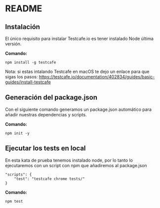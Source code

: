 # README

## Instalación

El único requisito para instalar Testcafe.io es tener instalado Node última versión.

**Comando:**

```[bash]
npm install -g testcafe
```

Nota: si estas intalando Testcafe en macOS te dejo un enlace para que sigas los pasos: <https://testcafe.io/documentation/402834/guides/basic-guides/install-testcafe>

## Generación del package.json

Con el siguiente comando generamos un package.json automático para añadir nuestras dependencias y scripts.

**Comando:**

```[bash]
npm init -y
```

## Ejecutar los tests en local

En esta kata de prueba tenemos instalado node, por lo tanto lo ejecutaremos con un script con npm que añadiremos al package.json

```[bash]
"scripts": {
    "test": "testcafe chrome tests/"
}
```

**Comando:**

```[bash]
npm test
```
